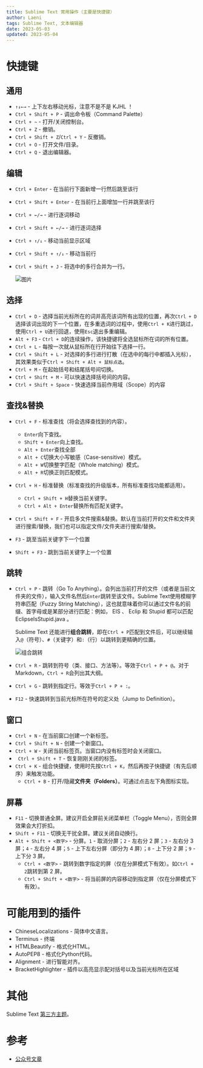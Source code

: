 ```yaml
---
title: Sublime Text 常用操作（主要是快捷键）
author: Laeni
tags: Sublime Text, 文本编辑器
date: 2023-05-03
updated: 2023-05-04
---
```


# 快捷键

## 通用

- `↑↓←→` - 上下左右移动光标，注意不是不是 KJHL ！
- `Ctrl + Shift + P` - 调出命令板（Command Palette）
- `Ctrl + ~` - 打开/关闭控制台。
- `Ctrl + Z` - 撤销。
- `Ctrl + Shift + Z`/`Ctrl + Y` - 反撤销。
- `Ctrl + O` - 打开文件/目录。
- `Ctrl + Q` - 退出编辑器。

## 编辑

- `Ctrl + Enter` - 在当前行下面新增一行然后跳至该行

- `Ctrl + Shift + Enter` - 在当前行上面增加一行并跳至该行

- `Ctrl + ←/→` - 进行逐词移动

- `Ctrl + Shift + ←/→` - 进行逐词选择

- `Ctrl + ↑/↓` - 移动当前显示区域

- `Ctrl + Shift + ↑/↓` - 移动当前行

- `Ctrl + Shift + J` - 将选中的多行合并为一行。

  ![图片](https://pictures-1252266447.cos.ap-chengdu.myqcloud.com/blog/note/ide/sublimetext/1.gif)

## 选择

- `Ctrl + D` - 选择当前光标所在的词并高亮该词所有出现的位置，再次`Ctrl + D`选择该词出现的下一个位置，在多重选词的过程中，使用`Ctrl + K`进行跳过，使用`Ctrl + U`进行回退，使用`Esc`退出多重编辑。
- `Alt + F3` - `Ctrl + D`的连续操作，该快捷键将全选鼠标所在词的所有位置。
- `Ctrl + L` - 每按一次就从鼠标所在行开始往下选择一行。
- `Ctrl + Shift + L` - 对选择的多行进行打散（在选中的每行中都插入光标），其效果类似于`Ctrl + Shift + Alt + 鼠标点选`。
- `Ctrl + M` - 在起始括号和结尾括号间切换。
- `Ctrl + Shift + M` - 可以快速选择括号间的内容。
- `Ctrl + Shift + Space` - 快速选择当前作用域（Scope）的内容

## 查找&替换

- `Ctrl + F` - 标准查找（将会选择查找到的内容）。
  - `Enter`向下查找。
  - `Shift + Enter`向上查找。
  - `Alt + Enter`查找全部
  - `Alt + C`切换大小写敏感（Case-sensitive）模式。
  - `Alt + W`切换整字匹配（Whole matching）模式。
  - `Alt + R`切换正则匹配模式。

- `Ctrl + H` - 标准替换（标准查找的升级版本，所有标准查找功能都适用）。
  - `Ctrl + Shift + H`替换当前关键字。
  - `Ctrl + Alt + Enter`替换所有匹配关键字。

- `Ctrl + Shift + F` - 开启多文件搜索&替换。默认在当前打开的文件和文件夹进行搜索/替换，我们也可以指定文件/文件夹进行搜索/替换。
- `F3` - 跳至当前关键字下一个位置
- `Shift + F3` - 跳到当前关键字上一个位置

## 跳转

- `Ctrl + P` - 跳转（Go To Anything）。会列出当前打开的文件（或者是当前文件夹的文件），输入文件名然后`Enter`跳转至该文件。Sublime Text使用模糊字符串匹配（Fuzzy String Matching），这也就意味着你可以通过文件名的前缀、首字母或是某部分进行匹配：例如， EIS 、 Eclip 和 Stupid 都可以匹配 EclipseIsStupid.java 。

  Sublime Text 还能进行**组合跳转**，即在`Ctrl + P`匹配到文件后，可以继续输入`@`（符号）、`#`（关键字）和`:`（行）以跳转到更精确的位置。

  ![组合跳转](https://pictures-1252266447.cos.ap-chengdu.myqcloud.com/blog/note/ide/sublimetext/2.gif)

- `Ctrl + R` - 跳转到符号（类、接口、方法等）。等效于`Ctrl + P + @`。对于 Markdown，`Ctrl + R`会列出其大纲。

- `Ctrl + G` - 跳转到指定行。等效于`Ctrl + P + :`。

- `F12` - 快速跳转到当前光标所在符号的定义处（Jump to Definition）。

## 窗口

- `Ctrl + N` - 在当前窗口创建一个新标签。
- `Ctrl + Shift + N` - 创建一个新窗口。
- `Ctrl + W` - 关闭当前标签页。当窗口内没有标签时会关闭窗口。
- ` Ctrl + Shift + T` - 恢复刚刚关闭的标签。
- `Ctrl + K` - 组合快捷键，使用时先按`Ctrl + K`，然后再按子快捷键（有先后顺序）来触发功能。
  - `Ctrl + B` - 打开/隐藏**文件夹（Folders）**。可通过点击左下角图标实现。

## 屏幕

- `F11` - 切换普通全屏。建议开启全屏前关闭菜单栏（Toggle Menu），否则全屏效果会大打折扣。
- `Shift + F11` - 切换无干扰全屏。建议关闭自动换行。
- `Alt + Shift + <数字>` - 分屏。`1` - 取消分屏；`2` - 左右分 2 屏；`3` - 左右分 3 屏；`4` - 左右分 4 屏；`5` - 上下左右分屏（即分为 4 屏）；`8` - 上下分 2 屏；`9` - 上下分 3 屏。
  - `Ctrl + <数字>` - 跳转到数字指定的屏（仅在分屏模式下有效）。如`Ctrl + 2`跳转到第 2 屏。
  - `Ctrl + Shift + <数字>` - 将当前屏的内容移动到指定屏（仅在分屏模式下有效）。

# 可能用到的插件

- ChineseLocalizations - 简体中文语言。
- Terminus - 终端
- HTMLBeautify - 格式化HTML。
- AutoPEP8 - 格式化Python代码。
- Alignment - 进行智能对齐。
- BracketHighlighter - 插件以高亮显示配对括号以及当前光标所在区域

# 其他

Sublime Text [第三方主题](https://sublime.wbond.net/browse/labels/theme)。

# 参考

- [公众号文章](https://mp.weixin.qq.com/s/Y1N1oepRaQMHQeU_VgwjSQ)